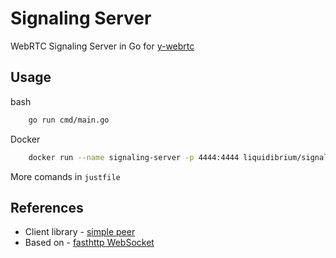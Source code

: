 # Signaling Server

WebRTC Signaling Server in Go for [y-webrtc](https://github.com/yjs/y-webrtc/blob/master/bin/server.js)

## Usage

bash

```bash
    go run cmd/main.go
```

Docker

```bash
    docker run --name signaling-server -p 4444:4444 liquidibrium/signaling-server
```

More comands in `justfile`

## References

* Client library - [simple peer](https://github.com/feross/simple-peer)
* Based on - [fasthttp WebSocket](https://github.com/fasthttp/websocket)
